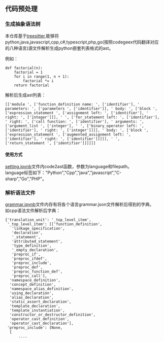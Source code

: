 ## 代码预处理
### 生成抽象语法树
本仓库基于[treesitter](https://github.com/tree-sitter/tree-sitter),能够将python,java,javascript,cpp,c#,typescript,php,go(按照codegeex代码翻译对应的八种语言)源文件解析生成python嵌套列表格式的ast。

例如：
```
def factorial(n):
    factorial = 1
    for i in range(1, n + 1):
        factorial *= i
    return factorial
```
解析后生成ast列表：
```
[['module ', ['function_definition name: ', ['identifier'], ' parameters: ', ['parameters ', ['identifier']], ' body: ', ['block ', ['expression_statement ', ['assignment left: ', ['identifier'], ' right: ', ['integer']]], ' ', ['for_statement left: ', ['identifier'], ' right: ', ['call function: ', ['identifier'], ' arguments: ', ['argument_list ', ['integer'], ' ', ['binary_operator left: ', ['identifier'], ' right: ', ['integer']]]], ' body: ', ['block ', ['expression_statement ', ['augmented_assignment left: ', ['identifier'], ' right: ', ['identifier']]]]], ' ', ['return_statement ', ['identifier']]]]]]
```
#### 使用方式
[setting.ipynb](/setting.ipynb)文件内code2ast函数，参数为language和filepath。<br>language标签如下："Python","Cpp","java","javascript","C-sharp","Go","PHP"。

### 解析语法文件
[grammar.ipynb](/grammar.ipynb)文件内存有将各个语言grammar.json文件解析后得到的字典。<br>
如cpp语法文件解析后字典：
```
{'translation_unit': '_top_level_item',
 '_top_level_item': [['function_definition',
   'linkage_specification',
   'declaration',
   '_statement',
   'attributed_statement',
   'type_definition',
   '_empty_declaration',
   'preproc_if',
   'preproc_ifdef',
   'preproc_include',
   'preproc_def',
   'preproc_function_def',
   'preproc_call'],
  'namespace_definition',
  'concept_definition',
  'namespace_alias_definition',
  'using_declaration',
  'alias_declaration',
  'static_assert_declaration',
  'template_declaration',
  'template_instantiation',
  'constructor_or_destructor_definition',
  'operator_cast_definition',
  'operator_cast_declaration'],
 'preproc_include': [None,
  {
      ....
```


